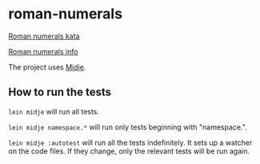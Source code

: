 # roman-numerals

[Roman numerals kata](http://codingdojo.org/cgi-bin/index.pl?KataRomanNumerals)

[Roman numerals info](http://www.novaroma.org/via_romana/numbers.html)

The project uses [Midje](https://github.com/marick/Midje/).

## How to run the tests

`lein midje` will run all tests.

`lein midje namespace.*` will run only tests beginning with "namespace.".

`lein midje :autotest` will run all the tests indefinitely. It sets up a
watcher on the code files. If they change, only the relevant tests will be
run again.
